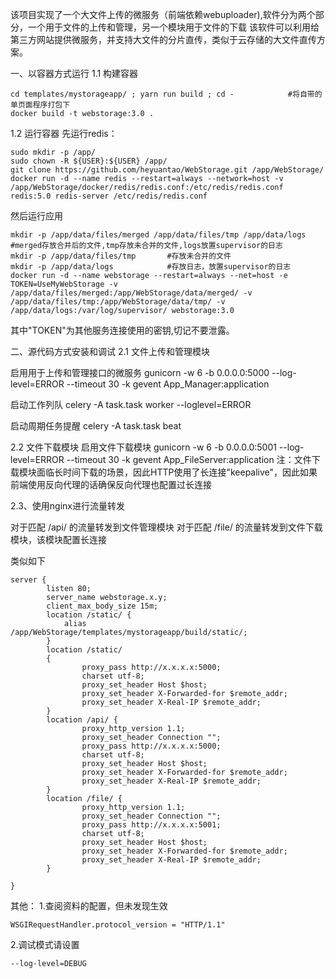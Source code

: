 该项目实现了一个大文件上传的微服务（前端依赖webuploader),软件分为两个部分，一个用于文件的上传和管理，另一个模块用于文件的下载
该软件可以利用给第三方网站提供微服务，并支持大文件的分片直传，类似于云存储的大文件直传方案。

一、以容器方式运行
1.1 构建容器
```
cd templates/mystorageapp/ ; yarn run build ; cd -            #将自带的单页面程序打包下
docker build -t webstorage:3.0 .
```
1.2 运行容器
先运行redis：
```
sudo mkdir -p /app/
sudo chown -R ${USER}:${USER} /app/
git clone https://github.com/heyuantao/WebStorage.git /app/WebStorage/
docker run -d --name redis --restart=always --network=host -v /app/WebStorage/docker/redis/redis.conf:/etc/redis/redis.conf redis:5.0 redis-server /etc/redis/redis.conf
```
然后运行应用
```
mkdir -p /app/data/files/merged /app/data/files/tmp /app/data/logs  #merged存放合并后的文件,tmp存放未合并的文件,logs放置supervisor的日志
mkdir -p /app/data/files/tmp       #存放未合并的文件
mkdir -p /app/data/logs            #存放日志，放置supervisor的日志
docker run -d --name webstorage --restart=always --net=host -e TOKEN=UseMyWebStorage -v /app/data/files/merged:/app/WebStorage/data/merged/ -v /app/data/files/tmp:/app/WebStorage/data/tmp/ -v /app/data/logs:/var/log/supervisor/ webstorage:3.0 
```
其中"TOKEN"为其他服务连接使用的密钥,切记不要泄露。

二、源代码方式安装和调试
2.1 文件上传和管理模块

启用用于上传和管理接口的微服务
gunicorn -w 6 -b 0.0.0.0:5000 --log-level=ERROR --timeout 30 -k gevent App_Manager:application

启动工作列队
celery -A task.task worker --loglevel=ERROR

启动周期任务提醒
celery -A task.task beat

2.2 文件下载模块
启用文件下载模块
gunicorn -w 6 -b 0.0.0.0:5001 --log-level=ERROR --timeout 30 -k gevent App_FileServer:application
注：文件下载模块面临长时间下载的场景，因此HTTP使用了长连接"keepalive"，因此如果前端使用反向代理的话确保反向代理也配置过长连接


2.3、使用nginx进行流量转发

对于匹配 /api/  的流量转发到文件管理模块
对于匹配 /file/ 的流量转发到文件下载模块，该模块配置长连接

类似如下
````
server {
        listen 80;
        server_name webstorage.x.y;
	    client_max_body_size 15m; 
    	location /static/ {
            alias /app/WebStorage/templates/mystorageapp/build/static/;
    	}
        location /static/
        {
                proxy_pass http://x.x.x.x:5000;
                charset utf-8;
                proxy_set_header Host $host;
                proxy_set_header X-Forwarded-for $remote_addr;
                proxy_set_header X-Real-IP $remote_addr;
        }
        location /api/ {
                proxy_http_version 1.1;
                proxy_set_header Connection "";
                proxy_pass http://x.x.x.x:5000;
                charset utf-8;
                proxy_set_header Host $host;
                proxy_set_header X-Forwarded-for $remote_addr;
                proxy_set_header X-Real-IP $remote_addr;
        }
        location /file/ {
                proxy_http_version 1.1;
                proxy_set_header Connection "";
                proxy_pass http://x.x.x.x:5001;
                charset utf-8;
                proxy_set_header Host $host;
                proxy_set_header X-Forwarded-for $remote_addr;
                proxy_set_header X-Real-IP $remote_addr;
        }

}
````


其他：
1.查阅资料的配置，但未发现生效 
```
WSGIRequestHandler.protocol_version = "HTTP/1.1"
```
2.调试模式请设置
```
--log-level=DEBUG
```
